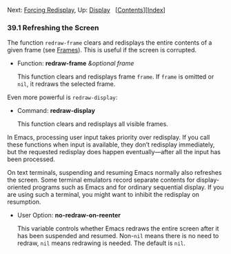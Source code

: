 

Next: [Forcing Redisplay](Forcing-Redisplay.html), Up: [Display](Display.html)   \[[Contents](index.html#SEC_Contents "Table of contents")]\[[Index](Index.html "Index")]

### 39.1 Refreshing the Screen

The function `redraw-frame` clears and redisplays the entire contents of a given frame (see [Frames](Frames.html)). This is useful if the screen is corrupted.

*   Function: **redraw-frame** *\&optional frame*

    This function clears and redisplays frame `frame`. If `frame` is omitted or `nil`, it redraws the selected frame.

Even more powerful is `redraw-display`:

*   Command: **redraw-display**

    This function clears and redisplays all visible frames.

In Emacs, processing user input takes priority over redisplay. If you call these functions when input is available, they don’t redisplay immediately, but the requested redisplay does happen eventually—after all the input has been processed.

On text terminals, suspending and resuming Emacs normally also refreshes the screen. Some terminal emulators record separate contents for display-oriented programs such as Emacs and for ordinary sequential display. If you are using such a terminal, you might want to inhibit the redisplay on resumption.

*   User Option: **no-redraw-on-reenter**

    This variable controls whether Emacs redraws the entire screen after it has been suspended and resumed. Non-`nil` means there is no need to redraw, `nil` means redrawing is needed. The default is `nil`.
